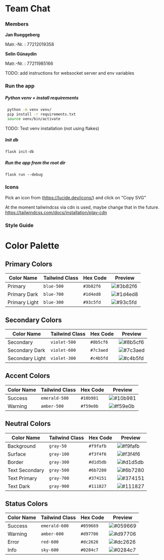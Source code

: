 
# Team Chat

### Members 

**Jan Rueggeberg**

Matr.-Nr.
: 77212019358

**Selin Günaydin**

Matr.-Nr.
: 77211985166

TODO: add instructions for websocket server and env variables 

### Run the app

##### Python venv + install requirements
```bash
 python -m venv venv/ 
 pip install -r requirements.txt
 source venv/bin/activate
```

TODO: Test venv installation (not using flakes)

##### Init db 
```
flask init-db
```

##### Run the app from the root dir
```
flask run --debug
```

### Icons
Pick an icon from (https://lucide.dev/icons/) and click on "Copy SVG"

At the moment tailwindcss via cdn is used, maybe change that in the future.
https://tailwindcss.com/docs/installation/play-cdn

### Style Guide
# Color Palette

## Primary Colors
| Color Name | Tailwind Class | Hex Code | Preview |
|------------|----------------|----------|---------|
| Primary | `blue-500` | `#3b82f6` | ![#3b82f6](https://via.placeholder.com/20x20/3b82f6/3b82f6.png) |
| Primary Dark | `blue-700` | `#1d4ed8` | ![#1d4ed8](https://via.placeholder.com/20x20/1d4ed8/1d4ed8.png) |
| Primary Light | `blue-300` | `#93c5fd` | ![#93c5fd](https://via.placeholder.com/20x20/93c5fd/93c5fd.png) |

## Secondary Colors
| Color Name | Tailwind Class | Hex Code | Preview |
|------------|----------------|----------|---------|
| Secondary | `violet-500` | `#8b5cf6` | ![#8b5cf6](https://via.placeholder.com/20x20/8b5cf6/8b5cf6.png) |
| Secondary Dark | `violet-600` | `#7c3aed` | ![#7c3aed](https://via.placeholder.com/20x20/7c3aed/7c3aed.png) |
| Secondary Light | `violet-300` | `#c4b5fd` | ![#c4b5fd](https://via.placeholder.com/20x20/c4b5fd/c4b5fd.png) |

## Accent Colors
| Color Name | Tailwind Class | Hex Code | Preview |
|------------|----------------|----------|---------|
| Success | `emerald-500` | `#10b981` | ![#10b981](https://via.placeholder.com/20x20/10b981/10b981.png) |
| Warning | `amber-500` | `#f59e0b` | ![#f59e0b](https://via.placeholder.com/20x20/f59e0b/f59e0b.png) |

## Neutral Colors
| Color Name | Tailwind Class | Hex Code | Preview |
|------------|----------------|----------|---------|
| Background | `gray-50` | `#f9fafb` | ![#f9fafb](https://via.placeholder.com/20x20/f9fafb/f9fafb.png) |
| Surface | `gray-100` | `#f3f4f6` | ![#f3f4f6](https://via.placeholder.com/20x20/f3f4f6/f3f4f6.png) |
| Border | `gray-300` | `#d1d5db` | ![#d1d5db](https://via.placeholder.com/20x20/d1d5db/d1d5db.png) |
| Text Secondary | `gray-500` | `#6b7280` | ![#6b7280](https://via.placeholder.com/20x20/6b7280/6b7280.png) |
| Text Primary | `gray-700` | `#374151` | ![#374151](https://via.placeholder.com/20x20/374151/374151.png) |
| Text Dark | `gray-900` | `#111827` | ![#111827](https://via.placeholder.com/20x20/111827/111827.png) |

## Status Colors
| Color Name | Tailwind Class | Hex Code | Preview |
|------------|----------------|----------|---------|
| Success | `emerald-600` | `#059669` | ![#059669](https://via.placeholder.com/20x20/059669/059669.png) |
| Warning | `amber-600` | `#d97706` | ![#d97706](https://via.placeholder.com/20x20/d97706/d97706.png) |
| Error | `red-600` | `#dc2626` | ![#dc2626](https://via.placeholder.com/20x20/dc2626/dc2626.png) |
| Info | `sky-600` | `#0284c7` | ![#0284c7](https://via.placeholder.com/20x20/0284c7/0284c7.png) |
